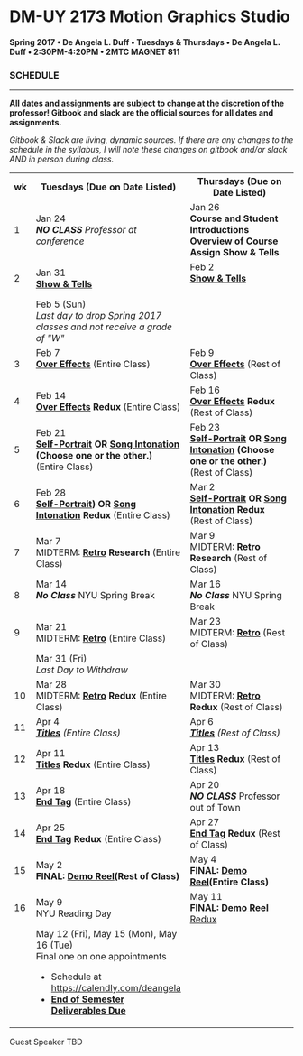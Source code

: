 # DM-UY 2173 Motion Graphics Studio

#### Spring 2017 • De Angela L. Duff • Tuesdays &amp; Thursdays • De Angela L. Duff • 2:30PM-4:20PM • 2MTC MAGNET 811

### SCHEDULE

---

**All dates and assignments are subject to change at the discretion of the professor! Gitbook and slack are the official sources for all dates and assignments.**

*Gitbook &amp; Slack are living, dynamic sources. If there are any changes to the schedule in the syllabus, I will note these changes on gitbook and/or slack AND in person during class.*

<table>
<tr>
<th width="4%">wk</th>
<th width="48%">Tuesdays (Due on Date Listed)</th>
<th width="48%">Thursdays (Due on Date Listed)</th>
</tr>

<tr>
<td>1</td>
<td>Jan 24<br><i><strong>NO CLASS</strong> Professor at conference</i></td>
<td>Jan 26<br><strong>Course and Student Introductions<br>Overview of Course<br>Assign Show &amp; Tells</strong></td>
</tr>

<tr>
<td>2</td>
<td>Jan 31<br><strong><a href="show_and_tells.md">Show &amp; Tells</a></strong></td>
<td valign="top">Feb 2<br><strong><a href="show_and_tells.md">Show &amp; Tells</a></strong><br><br></td>
</tr>

<tr>
<td><td>Feb 5 (Sun)<br><i>Last day to drop Spring 2017 classes and not receive a grade of "W"</i></td><td></td>
</tr>

<tr>
<td>3</td>
<td valign="top">Feb 7<br><strong><a href="projects_overeffects.md">Over Effects</a></strong> (Entire Class)</td>
<td valign="top">Feb 9<br><strong><a href="projects_overeffects.md">Over Effects</a></strong> (Rest of Class)</td>
</tr>

<tr>
<td>4</td>
<td>Feb 14<br><strong><a href="projects_overeffects.md">Over Effects</a> Redux</strong> (Entire Class)</td>
<td valign="top">Feb 16<br><strong><a href="projects_overeffects.md">Over Effects</a> Redux</strong> (Rest of Class)</td>
</tr>

<tr>
<td>5</td>
<td>Feb 21<br><strong><a href="projects_self-portrait.md">Self-Portrait</a> OR <a href="projects_songintonation.md">Song Intonation</a> (Choose one or the other.)</strong> (Entire Class)</td>
<td>Feb 23<br><strong><a href="projects_self-portrait.md">Self-Portrait</a> OR <a href="projects_songintonation.md">Song Intonation</a> (Choose one or the other.)</strong> (Rest of Class)</td>
</tr>

<tr>
<td>6</td>
<td>Feb 28<br><strong><a href="projects_self-portrait.md">Self-Portrait</a>) OR <a href="projects_songintonation.md">Song Intonation</a> Redux</strong> (Entire Class)</td>
<td>Mar 2<br><strong><a href="projects_self-portrait.md">Self-Portrait</a> OR <a href="projects_songintonation.md">Song Intonation</a> Redux</strong> (Rest of Class)</td>
</tr>

<td>7</td>
<td>Mar 7<br>MIDTERM: <strong><a href="projects_retro.md">Retro</a> Research</strong> (Entire Class)</td>
<td>Mar 9<br>MIDTERM: <strong><a href="projects_retro.md">Retro</a> Research</strong> (Rest of Class)</td>
</tr>

<tr>
<tr>
<td>8</td>
<td valign="top">Mar 14<br><i><strong>No Class</strong></i> NYU Spring Break</td>
<td valign="top">Mar 16<br><i><strong>No Class</strong></i> NYU Spring Break</td>
</tr>

<tr>
<td>9</td>
<td>Mar 21<br>MIDTERM: <strong><a href="projects_retro.md">Retro</a></strong> (Entire Class)</td>
<td>Mar 23<br>MIDTERM: <strong><a href="projects_retro.md">Retro</a></strong> (Rest of Class)</td>
</tr>

<tr>
<td></td><td>Mar 31 (Fri)<br><i>Last Day to Withdraw</i></td><td></td>
</tr>

<tr>
<td>10</td>
<td>Mar 28<br>MIDTERM: <strong><a href="projects_retro.md">Retro</a> Redux</strong> (Entire Class)</td>
<td>Mar 30<br>MIDTERM: <strong><a href="projects_retro.md">Retro</a> Redux</strong> (Rest of Class)</td>
</tr>
<tr>
<td>11</td>
<td>Apr 4<br><i><strong><a href="projects_titles.md">Titles</a></strong> (Entire Class)</td>
<td>Apr 6<br><i><strong><a href="projects_titles.md">Titles</a></strong> (Rest of Class)</td>
</tr>
<tr>
<td>12</td>
<td>Apr 11<br><strong><a href="projects_titles.md">Titles</a> Redux</strong> (Entire Class)</td>
<td>Apr 13<br><strong><a href="projects_titles.md">Titles</a> Redux</strong> (Rest of Class)</td>
</tr>
<tr>
<td>13</td>
<td>Apr 18<br><strong><a href="projects_endtag.md">End Tag</a></strong> (Entire Class)</td>
<td>Apr 20<br><i><strong>NO CLASS</strong></i> Professor out of Town</td>
</tr>
<tr>
<td>14</td>
<td>Apr 25<br><strong><a href="projects_endtag.md">End Tag</a> Redux</strong> (Entire Class)</td>
<td>Apr 27<br><strong><a href="projects_endtag.md">End Tag</a> Redux</strong> (Rest of Class)</td>
</tr>

<tr>
<td>15</td>
<td>May 2<br><strong>FINAL: <a href="projects_demoreel.md">Demo Reel</a><strong>(Rest of Class)</td>
<td>May 4<br><strong>FINAL: <a href="projects_demoreel.md">Demo Reel</a><strong>(Entire Class)</td>
</tr>

<tr>
<td>16</td>
<td>May 9<br>NYU Reading Day</strong></td>
<td>May 11<br><strong>FINAL: <a href="projects_demo_reel.md">Demo Reel</strong> Redux</td>
</tr>

<tr>
<td></td>
<td>May 12 (Fri), May 15 (Mon), May 16 (Tue)<br>Final one on one appointments
<ul>
<li>Schedule at <a href="https://calendly.com/deangela">https://calendly.com/deangela</li>
<li><strong><a href="end_of_semester_deliverables.md">End of Semester Deliverables Due</strong></li>
</ul></td>
<td></td>
</tr>


</table>

Guest Speaker TBD